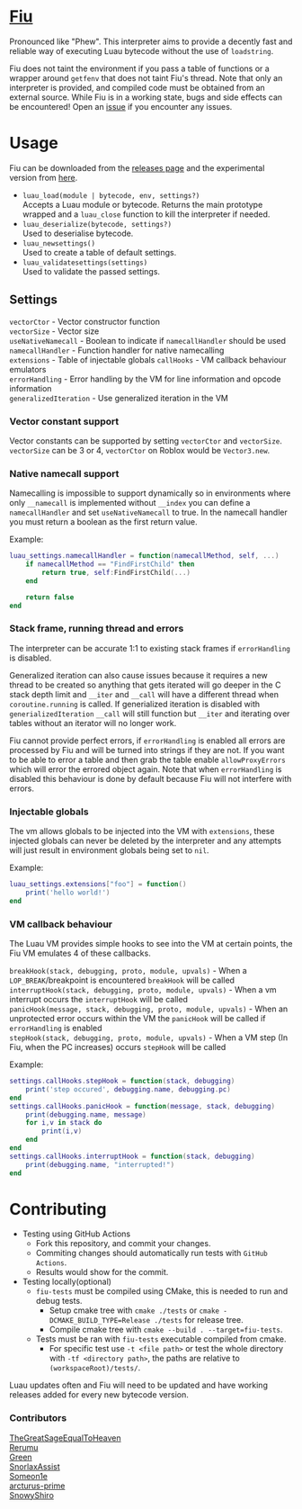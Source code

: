 # [Fiu](https://github.com/TheGreatSageEqualToHeaven/Fiu/blob/main/Source.lua)

Pronounced like "Phew". This interpreter aims to provide a decently fast and reliable way of executing Luau bytecode without the use of `loadstring`. 

Fiu does not taint the environment if you pass a table of functions or a wrapper around `getfenv` that does not taint Fiu's thread. Note that only an interpreter is provided, and compiled code must be obtained from an external source. While Fiu is in a working state, bugs and side effects can be encountered! Open an [issue](https://github.com/TheGreatSageEqualToHeaven/Fiu/issues) if you encounter any issues.

# Usage
Fiu can be downloaded from the [releases page](https://github.com/rce-incorporated/Fiu/releases) and the experimental version from [here](https://github.com/rce-incorporated/Fiu/tree/experimental).

- `luau_load(module | bytecode, env, settings?)` <div>Accepts a Luau module or bytecode. Returns the main prototype wrapped and a `luau_close` function to kill the interpreter if needed.</div>
- `luau_deserialize(bytecode, settings?)` <div>Used to deserialise bytecode.</div>
- `luau_newsettings()` <div>Used to create a table of default settings.</div>
- `luau_validatesettings(settings)` <div>Used to validate the passed settings.</div>

## Settings

`vectorCtor` - Vector constructor function  
`vectorSize` - Vector size  
`useNativeNamecall` - Boolean to indicate if `namecallHandler` should be used  
`namecallHandler` - Function handler for native namecalling  
`extensions` - Table of injectable globals
`callHooks` - VM callback behaviour emulators  
`errorHandling` - Error handling by the VM for line information and opcode information  
`generalizedIteration` - Use generalized iteration in the VM  

### Vector constant support

Vector constants can be supported by setting `vectorCtor` and `vectorSize`. `vectorSize` can be 3 or 4, `vectorCtor` on Roblox would be `Vector3.new`.

### Native namecall support

Namecalling is impossible to support dynamically so in environments where only `__namecall` is implemented without `__index` you can define a `namecallHandler` and set `useNativeNamecall` to true. In the namecall handler you must return a boolean as the first return value. 

Example: 

```lua
luau_settings.namecallHandler = function(namecallMethod, self, ...)
    if namecallMethod == "FindFirstChild" then
        return true, self:FindFirstChild(...)
    end 

    return false
end
```

### Stack frame, running thread and errors

The interpreter can be accurate 1:1 to existing stack frames if `errorHandling` is disabled. 

Generalized iteration can also cause issues because it requires a new thread to be created so anything that gets iterated will go deeper in the C stack depth limit and `__iter` and `__call` will have a different thread when `coroutine.running` is called. If generialized iteration is disabled with `generializedIteration` `__call` will still function but `__iter` and iterating over tables without an iterator will no longer work.

Fiu cannot provide perfect errors, if `errorHandling` is enabled all errors are processed by Fiu and will be turned into strings if they are not. If you want to be able to error a table and then grab the table enable `allowProxyErrors` which will error the errored object again. Note that when `errorHandling` is disabled this behaviour is done by default because Fiu will not interfere with errors. 

### Injectable globals

The vm allows globals to be injected into the VM with `extensions`, these injected globals can never be deleted by the interpreter and any attempts will just result in environment globals being set to `nil`. 

Example:

```lua
luau_settings.extensions["foo"] = function()
    print('hello world!')
end
```

### VM callback behaviour

The Luau VM provides simple hooks to see into the VM at certain points, the Fiu VM emulates 4 of these callbacks. 

`breakHook(stack, debugging, proto, module, upvals)` - When a `LOP_BREAK`/breakpoint is encountered `breakHook` will be called  
`interruptHook(stack, debugging, proto, module, upvals)` - When a vm interrupt occurs the `interruptHook` will be called  
`panicHook(message, stack, debugging, proto, module, upvals)` - When an unprotected error occurs within the VM the `panicHook` will be called if `errorHandling` is enabled  
`stepHook(stack, debugging, proto, module, upvals)` - When a VM step (In Fiu, when the PC increases) occurs `stepHook` will be called  

Example:

```lua
settings.callHooks.stepHook = function(stack, debugging)
	print('step occured', debugging.name, debugging.pc)	
end
settings.callHooks.panicHook = function(message, stack, debugging)
	print(debugging.name, message)
	for i,v in stack do 
		print(i,v)
	end
end
settings.callHooks.interruptHook = function(stack, debugging)
	print(debugging.name, "interrupted!")
end
```
 
# Contributing

- Testing using GitHub Actions
  - Fork this repository, and commit your changes.
  - Commiting changes should automatically run tests with `GitHub Actions`.
  - Results would show for the commit.
- Testing locally(optional)
  - `fiu-tests` must be compiled using CMake, this is needed to run and debug tests.
    - Setup cmake tree with `cmake ./tests` or `cmake -DCMAKE_BUILD_TYPE=Release ./tests` for release tree.
    - Compile cmake tree with `cmake --build . --target=fiu-tests`.
  - Tests must be ran with `fiu-tests` executable compiled from cmake.
    - For specific test use `-t <file path>` or test the whole directory with `-tf <directory path>`, the paths are relative to `(workspaceRoot)/tests/`.

<div>Luau updates often and Fiu will need to be updated and have working releases added for every new bytecode version.</div>  
  
### Contributors
  
[TheGreatSageEqualToHeaven](https://github.com/TheGreatSageEqualToHeaven/)  
[Rerumu](https://github.com/Rerumu/)  
[Green](https://github.com/green-real/)  
[SnorlaxAssist](https://github.com/Snorlaxassist)  
[Someon1e](https://github.com/Someon1e)  
[arcturus-prime](https://github.com/arcturus-prime)  
[SnowyShiro](https://github.com/SnowyShiro)  
